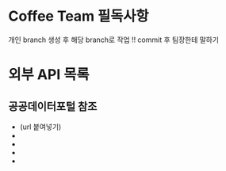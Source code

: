 # Coffee Team 필독사항

개인 branch 생성 후 해당 branch로 작업 !!
commit 후 팀장한테 말하기

# 외부 API 목록
## 공공데이터포털 참조

- (url 붙여넣기)
-
-
-
-


